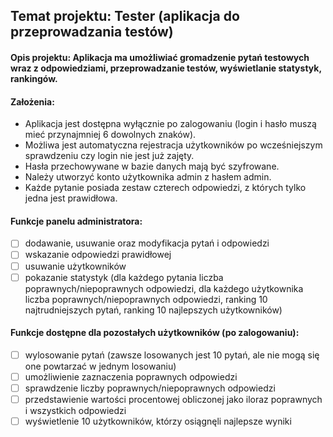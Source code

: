 ## Temat projektu: Tester (aplikacja do przeprowadzania testów)

#### Opis projektu: Aplikacja ma umożliwiać gromadzenie pytań testowych wraz z odpowiedziami, przeprowadzanie testów, wyświetlanie statystyk, rankingów.

#### Założenia:

- Aplikacja jest dostępna wyłącznie po zalogowaniu (login i hasło muszą mieć przynajmniej 6 dowolnych znaków).
- Możliwa jest automatyczna rejestracja użytkowników po wcześniejszym sprawdzeniu czy login nie jest już zajęty.
- Hasła przechowywane w bazie danych mają być szyfrowane.
- Należy utworzyć konto użytkownika admin z hasłem admin.
- Każde pytanie posiada zestaw czterech odpowiedzi, z których tylko jedna jest prawidłowa.

#### Funkcje panelu administratora:

- [ ] dodawanie, usuwanie oraz modyfikacja pytań i odpowiedzi
- [ ] wskazanie odpowiedzi prawidłowej
- [ ] usuwanie użytkowników
- [ ] pokazanie statystyk (dla każdego pytania liczba poprawnych/niepoprawnych odpowiedzi, dla każdego użytkownika liczba poprawnych/niepoprawnych odpowiedzi, ranking 10 najtrudniejszych pytań, ranking 10 najlepszych użytkowników)

#### Funkcje dostępne dla pozostałych użytkowników (po zalogowaniu):

- [ ] wylosowanie pytań (zawsze losowanych jest 10 pytań, ale nie mogą się one powtarzać w jednym losowaniu)
- [ ] umożliwienie zaznaczenia poprawnych odpowiedzi
- [ ] sprawdzenie liczby poprawnych/niepoprawnych odpowiedzi
- [ ] przedstawienie wartości procentowej obliczonej jako iloraz poprawnych i wszystkich odpowiedzi
- [ ] wyświetlenie 10 użytkowników, którzy osiągnęli najlepsze wyniki
